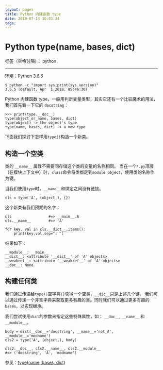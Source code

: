 ```yaml
---
layout: pages
title: Python 内建函数 type
date: 2018-07-14 10:03:34
tags:
---
```

# Python type(name, bases, dict)

标签（空格分隔）： python

---
环境：Python 3.6.5
```
$ python -c "import sys;print(sys.version)"
3.6.5 (default, Apr  1 2018, 05:46:30)
```

Python 内建函数 type，一般用判断变量类型，其实它还有一个比较魔术的用法，我们首先看一下它的 `docstring`：
```
>>> print(type.__doc__)
type(object_or_name, bases, dict)
type(object) -> the object's type
type(name, bases, dict) -> a new type
```
下面我们探讨下怎样用`type()`构造一个新类。
<!-- more -->
## 构造一个空类

类的 `__name__` 属性不需要同存储这个类的变量的名称相同。
当在一个`*.py`顶层（在模块上下文中）时，`class`命令将类绑定到`module object`，使用类的名称作为键。

当我们使用`type`时，`__name__`和绑定之间没有链接。
```
cls = type('A', (object,), {})
```
这个新类有我们预期的名字：
```
cls                 #=> __main__.A
cls.__name__        #=> 'A'
```

```
for key, val in cls.__dict__.items():
    print(key,val,sep=": ")
```
结果如下：
```
__module__: __main__
__dict__: <attribute '__dict__' of 'A' objects>
__weakref__: <attribute '__weakref__' of 'A' objects>
__doc__: None
```
## 构建任何类
我们通过传递给`type()`空字典`{}`获得一个空类，`__dic__`只是上述几个键。
我们可以通过传递一个非空字典来获取更多有趣的类。同时我们可以通过更多有趣的`bases`，以实现继承。

我们尝试使用`dict`的参数来指定这些特殊属性，如： `__doc__`, `__name__` 和 `__module__`。
```
body = dict(__doc__='docstring', __name__='not_A', __module__='modname')
cls2 = type('A', (object,), body)
```

```
cls2.__doc__, cls2.__name__, cls2.__module__
#=> ('docstring', 'A', 'modname')
```
参见：[type(name, bases, dict)](https://jfine-python-classes.readthedocs.io/en/latest/type-name-bases-dict.html)
